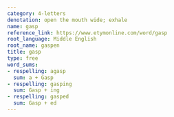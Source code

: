 ```yaml
---
category: 4-letters
denotation: open the mouth wide; exhale
name: gasp
reference_link: https://www.etymonline.com/word/gasp
root_language: Middle English
root_name: gaspen
title: gasp
type: free
word_sums:
- respelling: agasp
  sum: a + Gasp
- respelling: gasping
  sum: Gasp + ing
- respelling: gasped
  sum: Gasp + ed
---
```

